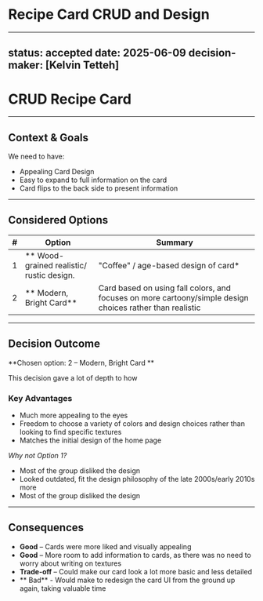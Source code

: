 # Recipe Card CRUD and Design

---
status: accepted
date: 2025-06-09
decision-maker:  [Kelvin Tetteh]
---
# CRUD Recipe Card


---

## Context & Goals

We need to have:

* Appealing Card Design
* Easy to expand to full information on the card
* Card flips to the back side to present information

---

## Considered Options

|   #   | Option                                                | Summary                                                                                                            |
| :---: | ----------------------------------------------------- | ------------------------------------------------------------------------------------------------------------------ |
|   1   | ** Wood-grained realistic/ rustic design.             |  "Coffee" / age-based design of card*         
|   2   | ** Modern, Bright Card**                              | Card based on using fall colors, and focuses on more cartoony/simple design choices rather than                                                                        realistic               

---

## Decision Outcome

**Chosen option: 2 – Modern, Bright Card **

This decision gave a lot of depth to how 

### Key Advantages

* Much more appealing to the eyes
* Freedom to choose a variety of colors and design choices rather than looking to find specific textures
* Matches the initial design of the home page

*Why not Option 1?*   
- Most of the group disliked the design
- Looked outdated, fit the design philosophy of the late 2000s/early 2010s more
- Most of the group disliked the design

---

## Consequences

* **Good** –  Cards were more liked and visually appealing
* **Good** – More room to add information to cards, as there was no need to worry about writing on textures
* **Trade-off** – Could make our card look a lot more basic and less detailed
* ** Bad** - Would make to redesign the card UI from the ground up again, taking valuable time





